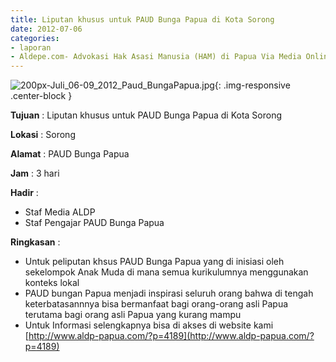 ```yaml
---
title: Liputan khusus untuk PAUD Bunga Papua di Kota Sorong
date: 2012-07-06
categories:
- laporan
- Aldepe.com- Advokasi Hak Asasi Manusia (HAM) di Papua Via Media Online, Mobile Phone dan Social Media
---
```

![200px-Juli_06-09_2012_Paud_BungaPapua.jpg](/uploads/200px-Juli_06-09_2012_Paud_BungaPapua.jpg){: .img-responsive .center-block }

**Tujuan** : Liputan khusus untuk PAUD Bunga Papua di Kota Sorong

**Lokasi** : Sorong

**Alamat** : PAUD Bunga Papua

**Jam** : 3 hari

**Hadir** : 
* Staf Media ALDP
* Staf Pengajar PAUD Bunga Papua

**Ringkasan** : 
* Untuk peliputan khsus PAUD Bunga Papua yang di inisiasi oleh sekelompok Anak Muda di mana semua kurikulumnya menggunakan konteks lokal
* PAUD bungan Papua menjadi inspirasi seluruh orang bahwa di tengah keterbatasannnya bisa bermanfaat bagi orang-orang asli Papua terutama bagi orang asli Papua yang kurang mampu
* Untuk Informasi selengkapnya bisa di akses di website kami [http://www.aldp-papua.com/?p=4189](http://www.aldp-papua.com/?p=4189)
